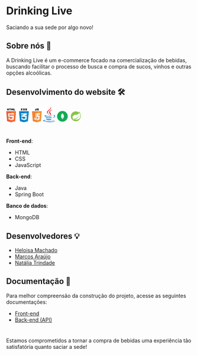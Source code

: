 # Drinking Live
Saciando a sua sede por algo novo!

## Sobre nós 🥂
A Drinking Live é um e-commerce focado na comercialização de bebidas, buscando facilitar o processo de busca e compra de sucos, vinhos e outras opções alcoólicas.

## Desenvolvimento do website 🛠️
<div style="align-items: center;">
  <img src="img/html-css-js-logo.png" width="96">
  <img src="img/javalogo.png"  width="32" >
  <img src="img/mongodblogo.png" width="32" />
  <img src="img/springbootlogo.png" width="32" />
</div>

#

**Front-end**:
- HTML
- CSS
- JavaScript

**Back-end**:
- Java
- Spring Boot

**Banco de dados**:
- MongoDB

## Desenvolvedores 💡
- [Heloisa Machado](https://github.com/heloisa-machado)
- [Marcos Araújo](https://github.com/Marquinhos-Guilherme)
- [Natália Trindade](https://github.com/nataliatrindade)

## Documentação 📄
Para melhor compreensão da construção do projeto, acesse as seguintes documentações:
- [Front-end](https://github.com/DrinkingLive/dkl-website/blob/main/README.md)
- [Back-end (API)](https://github.com/DrinkingLive/backApi)

#

Estamos comprometidos a tornar a compra de bebidas uma experiência tão satisfatória quanto saciar a sede!